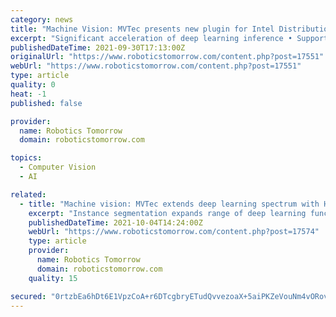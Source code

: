 ```yaml
---
category: news
title: "Machine Vision: MVTec presents new plugin for Intel Distribution of OpenVINO toolkit"
excerpt: "Significant acceleration of deep learning inference • Support for a wide range of AI accelerator hardware • Plugin is based on new HALCON AI Accelerator Interface (AI²)"
publishedDateTime: 2021-09-30T17:13:00Z
originalUrl: "https://www.roboticstomorrow.com/content.php?post=17551"
webUrl: "https://www.roboticstomorrow.com/content.php?post=17551"
type: article
quality: 0
heat: -1
published: false

provider:
  name: Robotics Tomorrow
  domain: roboticstomorrow.com

topics:
  - Computer Vision
  - AI

related:
  - title: "Machine vision: MVTec extends deep learning spectrum with HALCON 21.11 Progress"
    excerpt: "Instance segmentation expands range of deep learning functions • Combination of classic and modern machine vision technologies • HALCON 21.11 will be released on November 17, 2021"
    publishedDateTime: 2021-10-04T14:24:00Z
    webUrl: "https://www.roboticstomorrow.com/content.php?post=17574"
    type: article
    provider:
      name: Robotics Tomorrow
      domain: roboticstomorrow.com
    quality: 15

secured: "0rtzbEa6hDt6E1VpzCoA+r6DTcgbryETudQvvezoaX+5aiPKZeVouNm4vORovJ5uXSAfEq0ynHBC81Po45NxDhLQ5SO+gp2EFf9WSQUvQWblVCe1kEZXW8RNJeg5vW2F8az4npyS2SzUzwc/AR52tTKzF3fstoNMlS1hQ8i4+f4tR3katDeVrGh9agCcMMBeYZjWbxRJj2i6UbnJSvP+r2f4afq9GlWdSkOH/XLokFp4FImgnvnrw4yzeNxPWDVLBp3cY99b75v2aypZavZrg6a9wwJ7P3UCDJh7uMhrhfLILIRjci4w3H9psRJruNDr63FybaCIVjwLZA7oRQLx3TYNG086sNA3E2e+DQmBaQ4=;38Vsv66v3kQG6MOA8LhnFQ=="
---
```


